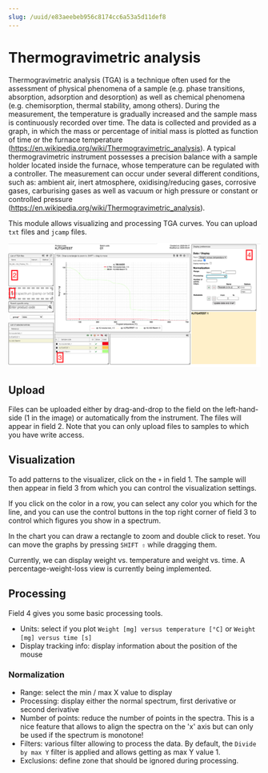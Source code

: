 ```yaml
---
slug: /uuid/e83aeebeb956c8174cc6a53a5d11def8
---
```


# Thermogravimetric analysis

Thermogravimetric analysis (TGA) is a technique often used for the assessment of physical phenomena of a sample (e.g. phase transitions, absorption, adsorption and desorption) as well as chemical phenomena (e.g. chemisorption, thermal stability, among others). During the measurement, the temperature is gradually increased and the sample mass is continuously recorded over time. The data is collected and provided as a graph, in which the mass or percentage of initial mass is plotted as function of time or the furnace temperature (https://en.wikipedia.org/wiki/Thermogravimetric_analysis). 
A typical thermogravimetric instrument possesses a precision balance with a sample holder located inside the furnace, whose temperature can be regulated with a controller. The measurement can occur under several different conditions, such as: ambient air, inert atmosphere, oxidising/reducing gases, corrosive gases, carburising gases as well as vacuum or high pressure or constant or controlled pressure (https://en.wikipedia.org/wiki/Thermogravimetric_analysis).

This module allows visualizing and processing TGA curves. You can upload `txt` files and `jcamp` files.

![Screenshot of the TGA analysis module](images/analysis.png)

## Upload

Files can be uploaded either by drag-and-drop to the field on the left-hand-side (1 in the image) or automatically from the instrument. The files will appear in field 2. Note that you can only upload files to samples to which you have write access.

## Visualization

To add patterns to the visualizer, click on the `+` in field 1. The sample will then appear in field 3 from which you can control the visualization settings.

If you click on the color in a row, you can select any color you which for the line, and you can use the control buttons in the top right corner of field 3 to control which figures you show in a spectrum.

In the chart you can draw a rectangle to zoom and double click to reset. You can move the graphs by pressing `SHIFT ⇧` while dragging them.

Currently, we can display weight vs. temperature and weight vs. time. A percentage-weight-loss view is currently being implemented.

## Processing

Field 4 gives you some basic processing tools.

- Units: select if you plot `Weight [mg] versus temperature [°C]` or `Weight [mg] versus time [s]`
- Display tracking info: display information about the position of the mouse

### Normalization

- Range: select the min / max X value to display
- Processing: display either the normal spectrum, first derivative or second derivative
- Number of points: reduce the number of points in the spectra. This is a nice feature
  that allows to align the spectra on the 'x' axis but can only be used if the spectrum
  is monotone!
- Filters: various filter allowing to process the data. By default, the `Divide by max Y` filter
  is applied and allows getting as max Y value 1.
- Exclusions: define zone that should be ignored during processing.
